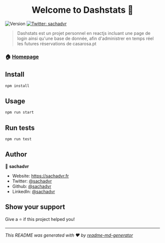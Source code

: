 <h1 align="center">Welcome to Dashstats 👋</h1>
<p>
  <img alt="Version" src="https://img.shields.io/badge/version-0.1-blue.svg?cacheSeconds=2592000" />
  <a href="https://twitter.com/sachadvr" target="_blank">
    <img alt="Twitter: sachadvr" src="https://img.shields.io/twitter/follow/sachadvr.svg?style=social" />
  </a>
</p>

> Dashstats est un projet personnel en reactjs incluant une page de login ainsi qu'une base de donnée, afin d'administrer en temps réel les futures réservations de casarosa.pt 

### 🏠 [Homepage](.)

## Install

```sh
npm install
```

## Usage

```sh
npm run start
```

## Run tests

```sh
npm run test
```

## Author

👤 **sachadvr**

* Website: https://sachadvr.fr
* Twitter: [@sachadvr](https://twitter.com/sachadvr)
* Github: [@sachadvr](https://github.com/sachadvr)
* LinkedIn: [@sachadvr](https://linkedin.com/in/sachadvr)

## Show your support

Give a ⭐️ if this project helped you!

***
_This README was generated with ❤️ by [readme-md-generator](https://github.com/kefranabg/readme-md-generator)_